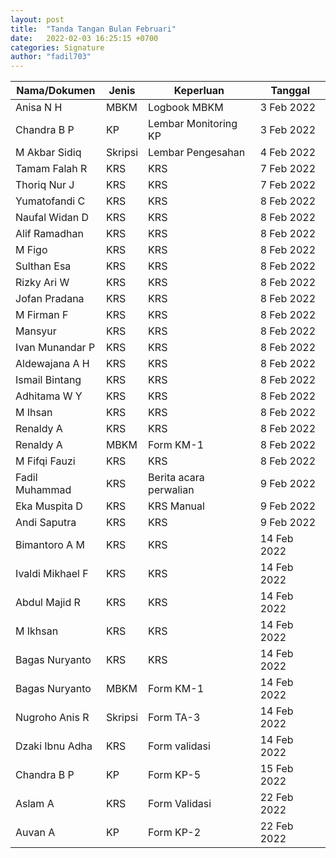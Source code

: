 ```yaml
---
layout: post
title:  "Tanda Tangan Bulan Februari"
date:   2022-02-03 16:25:15 +0700
categories: Signature
author: "fadil703"
---
```


| Nama/Dokumen | Jenis | Keperluan | Tanggal |
| ------ | ------ | ------ | ------ |
| Anisa N H | MBKM | Logbook MBKM | 3 Feb 2022 |
| Chandra B P | KP  | Lembar Monitoring KP | 3 Feb 2022 |
| M Akbar Sidiq | Skripsi | Lembar Pengesahan | 4 Feb 2022 |
| Tamam Falah R | KRS   | KRS    | 7 Feb 2022 |
| Thoriq Nur J | KRS   | KRS    | 7 Feb 2022 |
| Yumatofandi C | KRS   | KRS    | 8 Feb 2022 |
| Naufal Widan D | KRS   | KRS    | 8 Feb 2022 |
| Alif Ramadhan | KRS  | KRS  | 8 Feb 2022 |
| M Figo    | KRS   | KRS   | 8 Feb 2022    |
| Sulthan Esa | KRS | KRS | 8 Feb 2022  |
| Rizky Ari W | KRS | KRS | 8 Feb 2022  |
| Jofan Pradana | KRS | KRS | 8 Feb 2022  |
| M Firman F | KRS | KRS | 8 Feb 2022  |
| Mansyur | KRS | KRS | 8 Feb 2022  |
| Ivan Munandar P | KRS | KRS | 8 Feb 2022  |
| Aldewajana A H | KRS | KRS | 8 Feb 2022  |
| Ismail Bintang | KRS | KRS | 8 Feb 2022  |
| Adhitama W Y | KRS | KRS | 8 Feb 2022  |
| M Ihsan | KRS | KRS | 8 Feb 2022  |
| Renaldy A | KRS | KRS | 8 Feb 2022  |
| Renaldy A | MBKM | Form KM-1 | 8 Feb 2022  |
| M Fifqi Fauzi | KRS | KRS | 8 Feb 2022  |
| Fadil Muhammad | KRS | Berita acara perwalian | 9 Feb 2022 |
| Eka Muspita D | KRS | KRS Manual | 9 Feb 2022 |
| Andi Saputra | KRS | KRS | 9 Feb 2022 |
| Bimantoro A M | KRS | KRS | 14 Feb 2022 |
| Ivaldi Mikhael F | KRS | KRS | 14 Feb 2022 |
| Abdul Majid R | KRS | KRS | 14 Feb 2022 |
| M Ikhsan | KRS | KRS | 14 Feb 2022 |
| Bagas Nuryanto | KRS | KRS | 14 Feb 2022 |
| Bagas Nuryanto | MBKM | Form KM-1 | 14 Feb 2022 |
| Nugroho Anis R | Skripsi | Form TA-3 | 14 Feb 2022 |
| Dzaki Ibnu Adha | KRS | Form validasi | 14 Feb 2022 |
| Chandra B P | KP  | Form KP-5 | 15 Feb 2022 |
| Aslam A | KRS | Form Validasi | 22 Feb 2022 | 
| Auvan A | KP | Form KP-2 | 22 Feb 2022 |